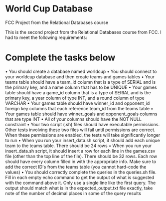# World Cup Database
FCC Project from the Relational Databases course 

This is the second project from the Relational Databases course from FCC. I had to meet the following requirements:

# Complete the tasks below
•	You should create a database named worldcup
•	You should connect to your worldcup database and then create teams and games tables
•	Your teams table should have a team_id column that is a type of SERIAL and is the primary key, and a name column that has to be UNIQUE
•	Your games table should have a game_id column that is a type of SERIAL and is the primary key, a year column of type INT, and a round column of type VARCHAR
•	Your games table should have winner_id and opponent_id foreign key columns that each reference team_id from the teams table
•	Your games table should have winner_goals and opponent_goals columns that are type INT
•	All of your columns should have the NOT NULL constraint
•	Your two script (.sh) files should have executable permissions. Other tests involving these two files will fail until permissions are correct. When these permissions are enabled, the tests will take significantly longer to run
•	When you run your insert_data.sh script, it should add each unique team to the teams table. There should be 24 rows
•	When you run your insert_data.sh script, it should insert a row for each line in the games.csv file (other than the top line of the file). There should be 32 rows. Each row should have every column filled in with the appropriate info. Make sure to add the correct ID's from the teams table (you cannot hard-code the values)
•	You should correctly complete the queries in the queries.sh file. Fill in each empty echo command to get the output of what is suggested with the command above it. Only use a single line like the first query. The output should match what is in the expected_output.txt file exactly, take note of the number of decimal places in some of the query results

